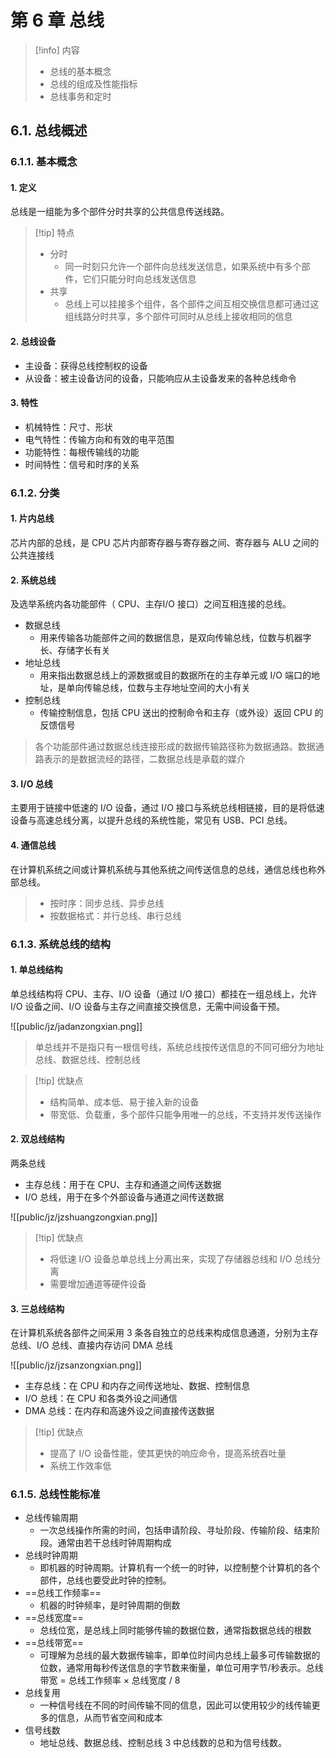 # 第 6 章 总线

> [!info] 内容
> - 总线的基本概念
> - 总线的组成及性能指标
> - 总线事务和定时

## 6.1. 总线概述

### 6.1.1. 基本概念

#### 1. 定义

总线是一组能为多个部件分时共享的公共信息传送线路。

>[!tip] 特点
>- 分时
>	- 同一时刻只允许一个部件向总线发送信息，如果系统中有多个部件，它们只能分时向总线发送信息
>- 共享
>	- 总线上可以挂接多个组件，各个部件之间互相交换信息都可通过这组线路分时共享，多个部件可同时从总线上接收相同的信息

#### 2. 总线设备

- 主设备：获得总线控制权的设备
- 从设备：被主设备访问的设备，只能响应从主设备发来的各种总线命令

#### 3. 特性

- 机械特性：尺寸、形状
- 电气特性：传输方向和有效的电平范围
- 功能特性：每根传输线的功能
- 时间特性：信号和时序的关系

### 6.1.2. 分类

#### 1. 片内总线

芯片内部的总线，是 CPU 芯片内部寄存器与寄存器之间、寄存器与 ALU 之间的公共连接线

#### 2. 系统总线

及选举系统内各功能部件（ CPU、主存I/O 接口）之间互相连接的总线。

- 数据总线
	- 用来传输各功能部件之间的数据信息，是双向传输总线，位数与机器字长、存储字长有关
- 地址总线
	- 用来指出数据总线上的源数据或目的数据所在的主存单元或 I/O 端口的地址，是单向传输总线，位数与主存地址空间的大小有关
- 控制总线
	- 传输控制信息，包括 CPU 送出的控制命令和主存（或外设）返回 CPU 的反馈信号

> 各个功能部件通过数据总线连接形成的数据传输路径称为数据通路。数据通路表示的是数据流经的路径，二数据总线是承载的媒介

#### 3. I/O 总线

主要用于链接中低速的 I/O 设备，通过 I/O 接口与系统总线相链接，目的是将低速设备与高速总线分离，以提升总线的系统性能，常见有 USB、PCI 总线。

#### 4. 通信总线

在计算机系统之间或计算机系统与其他系统之间传送信息的总线，通信总线也称外部总线。

> - 按时序：同步总线、异步总线
> - 按数据格式：并行总线、串行总线

### 6.1.3. 系统总线的结构

#### 1. 单总线结构

单总线结构将 CPU、主存、I/O 设备（通过 I/O 接口）都挂在一组总线上，允许 I/O 设备之间、I/O 设备与主存之间直接交换信息，无需中间设备干预。

![[public/jz/jadanzongxian.png]]

> 单总线并不是指只有一根信号线，系统总线按传送信息的不同可细分为地址总线、数据总线、控制总线

> [!tip] 优缺点
> - 结构简单、成本低、易于接入新的设备
> - 带宽低、负载重，多个部件只能争用唯一的总线，不支持并发传送操作

#### 2. 双总线结构

两条总线

- 主存总线：用于在 CPU、主存和通道之间传送数据
- I/O 总线，用于在多个外部设备与通道之间传送数据

![[public/jz/jzshuangzongxian.png]]

> [!tip] 优缺点
> - 将低速 I/O 设备总单总线上分离出来，实现了存储器总线和 I/O 总线分离
> - 需要增加通道等硬件设备

#### 3. 三总线结构

在计算机系统各部件之间采用 3 条各自独立的总线来构成信息通道，分别为主存总线、I/O 总线、直接内存访问 DMA 总线

![[public/jz/jzsanzongxian.png]]

- 主存总线：在 CPU 和内存之间传送地址、数据、控制信息
- I/O 总线：在 CPU 和各类外设之间通信
- DMA 总线：在内存和高速外设之间直接传送数据

> [!tip] 优缺点
> - 提高了 I/O 设备性能，使其更快的响应命令，提高系统吞吐量
> - 系统工作效率低

### 6.1.5. 总线性能标准

- 总线传输周期
	- 一次总线操作所需的时间，包括申请阶段、寻址阶段、传输阶段、结束阶段。通常由若干总线时钟周期构成
- 总线时钟周期
	- 即机器的时钟周期。计算机有一个统一的时钟，以控制整个计算机的各个部件，总线也要受此时钟的控制。
- ==总线工作频率==
	- 机器的时钟频率，是时钟周期的倒数
- ==总线宽度==
	- 总线位宽，是总线上同时能够传输的数据位数，通常指数据总线的根数
- ==总线带宽==
	- 可理解为总线的最大数据传输率，即单位时间内总线上最多可传输数据的位数，通常用每秒传送信息的字节数来衡量，单位可用字节/秒表示。总线带宽 = 总线工作频率 × 总线宽度 / 8
- 总线复用
	- 一种信号线在不同的时间传输不同的信息，因此可以使用较少的线传输更多的信息，从而节省空间和成本
- 信号线数
	- 地址总线、数据总线、控制总线 3 中总线数的总和为信号线数。



